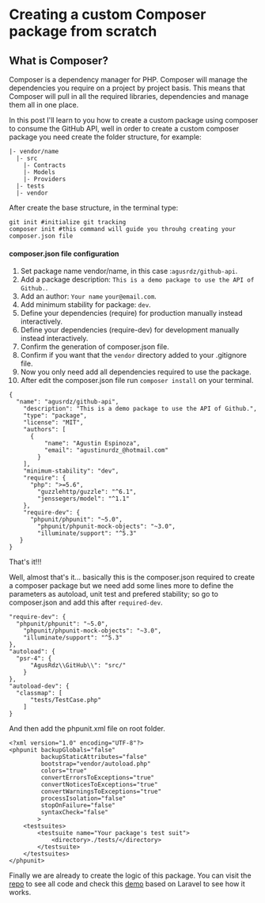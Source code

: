 Creating a custom Composer package from scratch
==================================

## What is Composer?

Composer is a dependency manager for PHP. Composer will manage the 
dependencies you require on a project by project basis. This means that Composer will pull in all the required libraries, dependencies and manage them all in one place.

In this post I'll learn to you how to create a custom package using composer to consume the GitHub API, well in order to create a custom composer package you need create the folder structure, for example:

```
|- vendor/name
  |- src
    |- Contracts
    |- Models
    |- Providers
  |- tests
  |- vendor
```

After create the base structure, in the terminal type:

```
git init #initialize git tracking
composer init #this command will guide you throuhg creating your composer.json file
```

#### composer.json file configuration

1. Set package name vendor/name, in this case :`agusrdz/github-api`.
2. Add a package description: `This is a demo package to use the API of Github.`.
3. Add an author: `Your name` `your@email.com`.
4. Add minimum stability for package: `dev`.
5. Define your dependencies (require) for production manually instead interactively.
6. Define your dependencies (require-dev) for development manually instead interactively.
7. Confirm the generation of composer.json file.
8. Confirm if you want that the `vendor` directory added to your .gitignore file.
9. Now you only need add all dependencies required to use the package.
10. After edit the composer.json file run `composer install` on your terminal.

```
{
  "name": "agusrdz/github-api",
    "description": "This is a demo package to use the API of Github.",
    "type": "package",
    "license": "MIT",
    "authors": [
      {
          "name": "Agustin Espinoza",
          "email": "agustinurdz_@hotmail.com"
        }
    ],
    "minimum-stability": "dev",
    "require": {
      "php": ">=5.6",
        "guzzlehttp/guzzle": "^6.1",
        "jenssegers/model": "^1.1"
    },
    "require-dev": {
      "phpunit/phpunit": "~5.0",
        "phpunit/phpunit-mock-objects": "~3.0",
        "illuminate/support": "^5.3"
   }
}
```

That's it!!!

Well, almost that's it... basically this is the composer.json required to create a composer package but we need add some lines more to define the parameters as autoload, unit test and prefered stability; so go to composer.json and add this after `required-dev`.

```
"require-dev": {
  "phpunit/phpunit": "~5.0",
    "phpunit/phpunit-mock-objects": "~3.0",
    "illuminate/support": "^5.3"
},
"autoload": {
  "psr-4": {
      "AgusRdz\\GitHub\\": "src/"
    }
},
"autoload-dev": {
  "classmap": [
      "tests/TestCase.php"
    ]
}
```

And then add the phpunit.xml file on root folder.

```
<?xml version="1.0" encoding="UTF-8"?>
<phpunit backupGlobals="false"
         backupStaticAttributes="false"
         bootstrap="vendor/autoload.php"
         colors="true"
         convertErrorsToExceptions="true"
         convertNoticesToExceptions="true"
         convertWarningsToExceptions="true"
         processIsolation="false"
         stopOnFailure="false"
         syntaxCheck="false"
        >
    <testsuites>
        <testsuite name="Your package's test suit">
            <directory>./tests/</directory>
        </testsuite>
    </testsuites>
</phpunit>
```

Finally we are already to create the logic of this package.
You can visit the [repo](https://github.com/AgusRdz/agusrdz-github-api) to see all code and check this [demo](#) based on Laravel to see how it works.